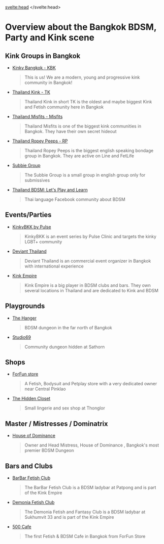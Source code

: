 

<svelte:head>
	<title>KinkyBangkok Events</title>
	<meta name="description" content="Overview about Kinky/BDSM/Fetish Communities in Bangkok" />
</svelte:head>

# Overview about the Bangkok BDSM, Party and Kink scene

## Kink Groups in Bangkok

- [Kinky Bangkok - KBK](/communities/KinkyBangkok)
  > This is us! We are a modern, young and progressive kink community in Bangkok!
- [Thailand Kink - TK](/communities/ThailandKink)
  > Thailand Kink in short TK is the oldest and maybe biggest Kink and Fetish community here in Bangkok
- [Thailand Misfits - Misfits](/communities/ThailandMisfits)
  > Thailand Misfits is one of the biggest kink communities in Bangkok. They have their own secret hideout
- [Thailand Ropey Peeps - RP](/communities/ThailandRopeyPeeps)
  > Thailand Ropey Peeps is the biggest english speaking bondage group in Bangkok. They are active on Line and FetLife
- [Subbie Group](/communities/SubbieGroup)
  > The Subbie Group is a small group in english group only for submissives
- [Thailand BDSM: Let's Play and Learn](/communities/ThailandBDSM)
  > Thai language Facebook community about BDSM

## Events/Parties

- [KinkyBKK by Pulse](/communities/PulseKinkyBKK) 
  > KinkyBKK is an event series by Pulse Clinic and targets the kinky LGBT+ community
- [Deviant Thailand](/communities/DeviantThailand)  
  > Deviant Thailand is an commercial event organizer in Bangkok with international experience
- [Kink Empire](/communities/KinkEmpire)  
  > Kink Empire is a big player in BDSM clubs and bars. They own several locations in Thailand and are dedicated to Kink and BDSM

## Playgrounds

- [The Hanger](/communities/TheHanger) 
  > BDSM dungeon in the far north of Bangkok

- [Studio69](/communities/Studio69) 
  > Community dungeon hidden at Sathorn

## Shops

- [ForFun store](/communities/ForFun) 
  > A Fetish, Bodysuit and Petplay store with a very dedicated owner near Central Pinklao

- [The Hidden Closet](/communities/HiddenCloset)
  > Small lingerie and sex shop at Thonglor

## Master / Mistresses / Dominatrix

- [House of Dominance](/communities/HouseOfDominance)
  > Owner and Head Mistress, House of Dominance , Bangkok's most premier BDSM Dungeon 

## Bars and Clubs

- [BarBar Fetish Club](/communities/BarBar)  
  > The BarBar Fetish Club is a BDSM ladybar at Patpong and is part of the Kink Empire

- [Demonia Fetish Club](/communities/Demonia)  
  > The Demonia Fetish and Fantasy Club is a BDSM ladybar at Sukhumvit 33 and is part of the Kink Empire

- [500 Cafe](/communities/500Cafe)  
  > The first Fetish & BDSM Cafe in Bangkok from ForFun Store

